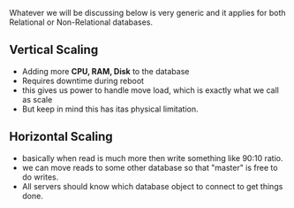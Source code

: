 Whatever we will be discussing below is very generic and it applies for both Relational or Non-Relational databases.

## Vertical Scaling
- Adding more **CPU, RAM, Disk** to the database
- Requires downtime during reboot
- this gives us power to handle move load, which is exactly what we call as scale
- But keep in mind this has itas physical limitation.

## Horizontal Scaling
- basically when read is much more then write something like 90:10 ratio.
- we can move reads to some other database so that "master" is free to do writes. 
- All servers should know which database object to connect to get things done.